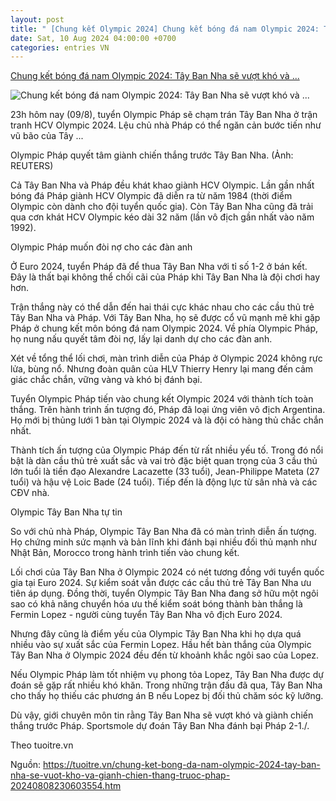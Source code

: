```yaml
---
layout: post
title: " [Chung kết Olympic 2024] Chung kết bóng đá nam Olympic 2024: Tây Ban Nha sẽ vượt khó và ..."
date: Sat, 10 Aug 2024 04:00:00 +0700
categories: entries VN
---
```

[Chung kết bóng đá nam Olympic 2024: Tây Ban Nha sẽ vượt khó và ...](https://baolongan.vn/chung-ket-bong-da-nam-olympic-2024-tay-ban-nha-se-vuot-kho-va-gianh-chien-thang-truoc-phap-a180607.html)

![Chung kết bóng đá nam Olympic 2024: Tây Ban Nha sẽ vượt khó và ...](https://www.baolongan.vn/image/news/2024/20240809/thumbnail/510x286/539_1723207219.jpg)

23h hôm nay (09/8), tuyển Olympic Pháp sẽ chạm trán Tây Ban Nha ở trận tranh HCV Olympic 2024. Lệu chủ nhà Pháp có thể ngăn cản bước tiến như vũ bão của Tây ...

Olympic Pháp quyết tâm giành chiến thắng trước Tây Ban Nha. (Ảnh: REUTERS)

Cả Tây Ban Nha và Pháp đều khát khao giành HCV Olympic. Lần gần nhất bóng đá Pháp giành HCV Olympic đã diễn ra từ năm 1984 (thời điểm Olympic còn dành cho đội tuyển quốc gia). Còn Tây Ban Nha cũng đã trải qua cơn khát HCV Olympic kéo dài 32 năm (lần vô địch gần nhất vào năm 1992).

Olympic Pháp muốn đòi nợ cho các đàn anh

Ở Euro 2024, tuyển Pháp đã để thua Tây Ban Nha với tỉ số 1-2 ở bán kết. Đây là thất bại không thể chối cãi của Pháp khi Tây Ban Nha là đội chơi hay hơn.

Trận thắng này có thể dẫn đến hai thái cực khác nhau cho các cầu thủ trẻ Tây Ban Nha và Pháp. Với Tây Ban Nha, họ sẽ được cổ vũ mạnh mẽ khi gặp Pháp ở chung kết môn bóng đá nam Olympic 2024. Về phía Olympic Pháp, họ nung nấu quyết tâm đòi nợ, lấy lại danh dự cho các đàn anh.

Xét về tổng thể lối chơi, màn trình diễn của Pháp ở Olympic 2024 không rực lửa, bùng nổ. Nhưng đoàn quân của HLV Thierry Henry lại mang đến cảm giác chắc chắn, vững vàng và khó bị đánh bại.

Tuyển Olympic Pháp tiến vào chung kết Olympic 2024 với thành tích toàn thắng. Trên hành trình ấn tượng đó, Pháp đã loại ứng viên vô địch Argentina. Họ mới bị thủng lưới 1 bàn tại Olympic 2024 và là đội có hàng thủ chắc chắn nhất.

Thành tích ấn tượng của Olympic Pháp đến từ rất nhiều yếu tố. Trong đó nổi bật là dàn cầu thủ trẻ xuất sắc và vai trò đặc biệt quan trọng của 3 cầu thủ lớn tuổi là tiền đạo Alexandre Lacazette (33 tuổi), Jean-Philippe Mateta (27 tuổi) và hậu vệ Loic Bade (24 tuổi). Tiếp đến là động lực từ sân nhà và các CĐV nhà.

Olympic Tây Ban Nha tự tin

So với chủ nhà Pháp, Olympic Tây Ban Nha đã có màn trình diễn ấn tượng. Họ chứng minh sức mạnh và bản lĩnh khi đánh bại nhiều đối thủ mạnh như Nhật Bản, Morocco trong hành trình tiến vào chung kết.

Lối chơi của Tây Ban Nha ở Olympic 2024 có nét tương đồng với tuyển quốc gia tại Euro 2024. Sự kiểm soát vẫn được các cầu thủ trẻ Tây Ban Nha ưu tiên áp dụng. Đồng thời, tuyển Olympic Tây Ban Nha đang sở hữu một ngôi sao có khả năng chuyển hóa ưu thế kiểm soát bóng thành bàn thắng là Fermin Lopez - người cùng tuyển Tây Ban Nha vô địch Euro 2024.

Nhưng đây cũng là điểm yếu của Olympic Tây Ban Nha khi họ dựa quá nhiều vào sự xuất sắc của Fermin Lopez. Hầu hết bàn thắng của Olympic Tây Ban Nha ở Olympic 2024 đều đến từ khoảnh khắc ngôi sao của Lopez.

Nếu Olympic Pháp làm tốt nhiệm vụ phong tỏa Lopez, Tây Ban Nha được dự đoán sẽ gặp rất nhiều khó khăn. Trong những trận đấu đã qua, Tây Ban Nha cho thấy họ thiếu các phương án B nếu Lopez bị đối thủ chăm sóc kỹ lưỡng.

Dù vậy, giới chuyên môn tin rằng Tây Ban Nha sẽ vượt khó và giành chiến thắng trước Pháp. Sportsmole dự đoán Tây Ban Nha đánh bại Pháp 2-1./.

Theo tuoitre.vn

Nguồn: https://tuoitre.vn/chung-ket-bong-da-nam-olympic-2024-tay-ban-nha-se-vuot-kho-va-gianh-chien-thang-truoc-phap-20240808230603554.htm

